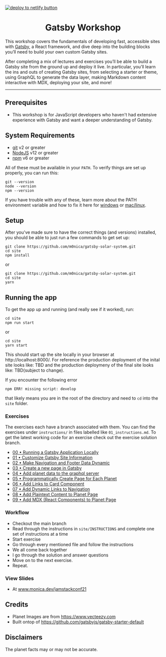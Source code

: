 <a href="https://app.netlify.com/start/deploy?repository=https://github.com/M0nica/gatsby-solar-system"><img src="https://www.netlify.com/img/deploy/button.svg" alt="deploy to netlify button"></a>

<div> 
  <h1 align="center">Gatsby Workshop</h1>
  <p>
    This workshop covers the fundamentals of developing fast, accessible sites with <a href="https://www.gatsbyjs.com/">Gatsby</a>, a React framework, and dive deep into the building blocks you’ll need to build your own custom Gatsby sites.
    
   After completing a mix of lectures and exercises you’ll be able to build a Gatsby site from the ground up and deploy it live. In particular, you’ll learn the ins and outs of creating Gatsby sites, from selecting a starter or theme, using GraphQL to generate the data layer, making Markdown content interactive with MDX, deploying your site, and more!

  </p>
</div>

<hr />

## Prerequisites

- This workshop is for JavaScript developers who haven't had extensive experience with Gatsby and want a deeper understanding of Gatsby.

## System Requirements

- [git][git] v2 or greater
- [NodeJS][node] v12 or greater
- [npm][npm] v6 or greater

All of these must be available in your `PATH`. To verify things are set up
properly, you can run this:

```shell
git --version
node --version
npm --version
```

If you have trouble with any of these, learn more about the PATH environment
variable and how to fix it here for [windows][win-path] or
[mac/linux][mac-path].

## Setup

After you've made sure to have the correct things (and versions) installed, you
should be able to just run a few commands to get set up:

```
git clone https://github.com/m0nica/gatsby-solar-system.git
cd site
npm install
```

or

```
git clone https://github.com/m0nica/gatsby-solar-system.git
cd site
yarn
```
## Running the app

To get the app up and running (and really see if it worked), run:

```shell
cd site
npm run start
```

or

```shell
cd site
yarn start
```


This should start up the site locally in your browser at http://localhost:8000/. For reference the production deployment of the inital site looks like: TBD and the production deploymeny of the final site looks like: TBD(subject to change).

If you encounter the following error 
```
npm ERR! missing script: develop
```
that likely means you are in the root of the directory and need to `cd` into the `site` folder.

### Exercises

The exercises each have a branch associated with them. You can find the exercises under `instructions/` in files labelled like `01_instructions.md`. To get the latest working code for an exercise check out the exercise solution branch.

- [00 • Running a Gatsby Application Locally](instructions/00_instructions.md)
- [01 • Customize Gatsby Site Information](instructions/01_instructions.md)
- [02 • Make Navigation and Footer Data Dynamic](instructions/02_instructions.md)
- [03 • Create a new page in Gatsby](instructions/03_instructions.md)
- [04 • Add planet data to the graphql server](instructions/04_instructions.md)
- [05 • Programmatically Create Page for Each Planet](instructions/05_instructions.md)
- [06 • Add Links to Card Component](instructions/06_instructions.md)
- [07 • Add Dynamic Links to Navigation](instructions/07_instructions.md)
- [08 • Add Plaintext Content to Planet Page](instructions/08_instructions.md)
- [09 • Add MDX (React Components) to Planet Page](instructions/09_instructions.md)


### Workflow

- Checkout the main branch
- Read through the instructions in `site/INSTRUCTIONS` and complete one set of instructions at a time
- Start exercise
- Go through every mentioned file and follow the instructions
- We all come back together
- I go through the solution and answer questions
- Move on to the next exercise.
- Repeat.

### View Slides

- At www.monica.dev/jamstackconf21

<!-- prettier-ignore-start -->
[npm]: https://www.npmjs.com/
[node]: https://nodejs.org
[git]: https://git-scm.com/
[win-path]: https://www.howtogeek.com/118594/how-to-edit-your-system-path-for-easy-command-line-access/
[mac-path]: http://stackoverflow.com/a/24322978/971592
<!-- prettier-ignore-end -->

## Credits
- Planet Images are from https://www.vecteezy.com
- Built ontop of https://github.com/gatsbyjs/gatsby-starter-default

## Disclaimers
The planet facts may or may not be accurate.